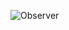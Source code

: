 ![Observer](https://github.com/LuisSCardoso/Bertoti/assets/112117985/d0d0e4a9-d51a-4de3-81f3-3f5981d0630d)
